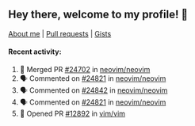 ## Hey there, welcome to my profile! 👋

[About me](https://seandewar.github.io/)
 | [Pull requests](https://github.com/search?p=1&q=author%3Aseandewar+is%3Apr)
 | [Gists](https://gist.github.com/seandewar)

#### Recent activity:

<!--START_SECTION:activity-->
1. 🎉 Merged PR [#24702](https://github.com/neovim/neovim/pull/24702) in [neovim/neovim](https://github.com/neovim/neovim)
2. 🗣 Commented on [#24821](https://github.com/neovim/neovim/pull/24821#issuecomment-1690452181) in [neovim/neovim](https://github.com/neovim/neovim)
3. 🗣 Commented on [#24842](https://github.com/neovim/neovim/pull/24842#issuecomment-1690170927) in [neovim/neovim](https://github.com/neovim/neovim)
4. 🗣 Commented on [#24821](https://github.com/neovim/neovim/pull/24821#issuecomment-1689726687) in [neovim/neovim](https://github.com/neovim/neovim)
5. 💪 Opened PR [#12892](https://github.com/vim/vim/pull/12892) in [vim/vim](https://github.com/vim/vim)
<!--END_SECTION:activity-->
